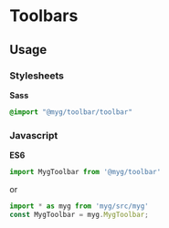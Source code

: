 # Toolbars

## Usage

### Stylesheets

**Sass**

```sass
@import "@myg/toolbar/toolbar"
```

### Javascript

**ES6**

```js
import MygToolbar from '@myg/toolbar'
```

or

```js
import * as myg from 'myg/src/myg'
const MygToolbar = myg.MygToolbar;
```
